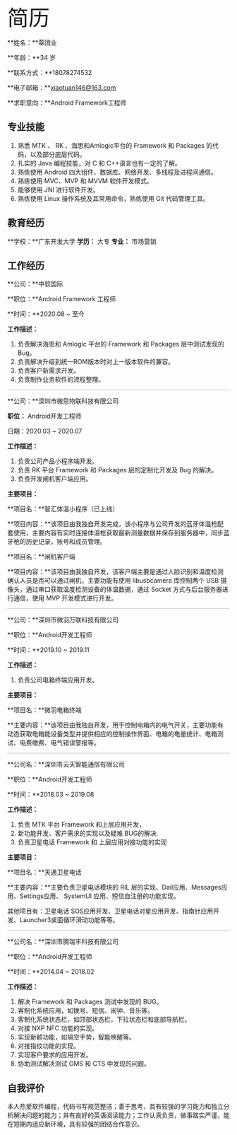 <font size=7>简历</font>

**姓名：**覃团业

**年龄：**34 岁

**联系方式：**18078274532

**电子邮箱：**xiaotuan146@163.com

**求职意向：**Android Framework工程师



## 专业技能

1. 熟悉 MTK 、 RK 、海思和Amlogic平台的 Framework 和 Packages 的代码，以及部分底层代码。
2. 扎实的 Java 编程技能，对 C 和 C++语言也有一定的了解。
3. 熟练使用 Android 四大组件、数据库、网络开发、多线程及进程间通信。
4. 熟练使用 MVC、MVP 和 MVVM 软件开发模式。
6. 能够使用 JNI 进行软件开发。
7. 熟练使用 Linux 操作系统及其常用命令，熟练使用 Git 代码管理工具。



## 教育经历

**学校：**广东开发大学             **学历：** 大专               **专业：** 市场营销



## 工作经历

**公司：**中软国际

**职位：**Android Framework 工程师

**时间：**2020.08 ~ 至今

**工作描述：**

1. 负责解决海思和 Amlogic 平台的 Framework 和 Packages 层中测试发现的Bug。
2. 负责解决升级到统一ROM版本时对上一版本软件的兼容。
3. 负责客户新需求开发。
4. 负责制作业务软件的流程整理。

<div style="border-bottom:1px solid #66666666"></div>

**公司：**深圳市微思物联科技有限公司

**职位：** Android开发工程师

日期：2020.03 ~ 2020.07

**工作描述：**

1. 负责公司产品小程序端开发。
2. 负责 RK 平台 Framework 和 Packages 层的定制化开发及 Bug 的解决。
3. 负责开发闸机客户端应用。



**主要项目：**

**项目名：**智汇体温小程序（已上线）

**项目内容：**该项目由我独自开发完成，该小程序与公司开发的蓝牙体温枪配套使用，主要内容有实时连接体温枪获取最新测量数据并保存到服务器中，同步蓝牙枪的历史记录，账号和成员管理。



**项目名：**闸机客户端

**项目内容：**该项目由我独自开发，该客户端主要是通过人脸识别和温度检测确认人员是否可以通过闸机，主要功能有使用 libusbcamera 库控制两个 USB 摄像头，通过串口获取温度检测设备的体温数据，通过 Socket 方式与后台服务器进行通信，使用 MVP 开发模式进行开发。

<div style="border-bottom:1px solid #66666666"></div>

**公司：**深圳市微羽万联科技有限公司

**职位：**Android开发工程师

**时间：**2019.10 ~ 2019.11

**工作描述：**

1. 负责公司电箱终端应用开发。



**主要项目：**

**项目名：**微羽电箱终端

**主要内容：**该项目由我独自开发，用于控制电箱内的电气开关，主要功能有动态获取电箱能设备类型并提供相应的控制操作界面、电箱的电量统计、电箱测试、电费缴费、电气错误警报等。

<div style="border-bottom:1px solid #66666666"></div>

**公司名：**深圳市云天智能通信有限公司

**职位：**Android开发工程师

**时间：**2018.03 ~ 2019.08

**工作描述：**

1. 负责 MTK 平台 Framework 和上层应用开发，
2. 新功能开发、客户需求的实现以及疑难 BUG的解决.
3. 负责卫星电话 Framework 和 上层应用对接功能的实现



**主要项目：**

**项目名：**天通卫星电话

**主要内容：**主要负责卫星电话模块的 RIL 层的实现、Dail应用、Messages应用、Settings应用、 SystemUI 应用、短信自注册的功能实现。



其他项目有：卫星电话 SOS应用开发、卫星电话对星应用开发、指南针应用开发、Launcher3桌面循环滑动功能等等。

<div style="border-bottom:1px solid #66666666"></div>

**公司名：**深圳市腾瑞丰科技有限公司

**职位：**Android开发工程师

**时间：**2014.04 ~ 2018.02

**工作描述：**

1. 解决 Framework 和 Packages 测试中发现的 BUG。
2. 客制化系统应用，如拨号、短信、闹钟、音乐等。
3. 客制化系统状态栏，如顶部状态栏，下拉状态栏和底部导航栏。
4. 对接 NXP NFC 功能的实现。
5. 实现新颖功能，如隔空手势，智能唤醒等。
6. 对接指纹功能的实现。
7. 实现客户要求的应用开发。
8. 协助测试解决测试 GMS 和 CTS 中发现的问题。



## 自我评价

本人热爱软件编程，代码书写规范整洁；善于思考，具有较强的学习能力和独立分析解决问题的能力；并有良好的英语阅读能力；工作认真负责，做事踏实严谨，能在短期内适应新环境，具有较强的团结合作意识。

